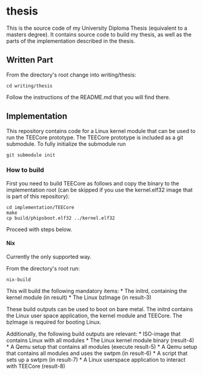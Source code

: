 # thesis
This is the source code of my University Diploma Thesis (equivalent to a masters
degree). It contains source code to build my thesis, as well as the parts of the
implementation described in the thesis.

## Written Part
From the directory's root change into writing/thesis:

```
cd writing/thesis
```

Follow the instructions of the README.md that you will find there.

## Implementation
This repository contains code for a Linux kernel module that can be used to run
the TEECore prototype. The TEECore prototype is included as a git submodule. To
fully initialize the submodule run 

```
git submodule init
```

### How to build
First you need to build TEECore as follows and copy the binary to the
implementation root (can be skipped if you use the kernel.elf32 image that is
part of this repository):

```
cd implementation/TEECore
make
cp build/phipsboot.elf32 ../kernel.elf32
```

Proceed with steps below.


#### Nix
Currently the only supported way.

From the directory's root run:

```
nix-build
```

This will build the following mandatory items:
	* The initrd, containing the kernel module (in result)
	* The Linux bzImage (in result-3)

These build outputs can be used to boot on bare metal. The initrd contains the
Linux user space application, the kernel module and TEECore. The bzImage is
required for booting Linux.

Additionally, the following build outputs are relevant:
	* ISO-image that contains Linux with all modules
	* The Linux kernel module binary (result-4)
	* A Qemu setup that contains all modules (execute result-5)
	* A Qemu setup that contains all modules and uses the swtpm (in result-6)
	* A script that sets up a swtpm (in result-7)
	* A Linux userspace application to interact with TEECore (result-8)